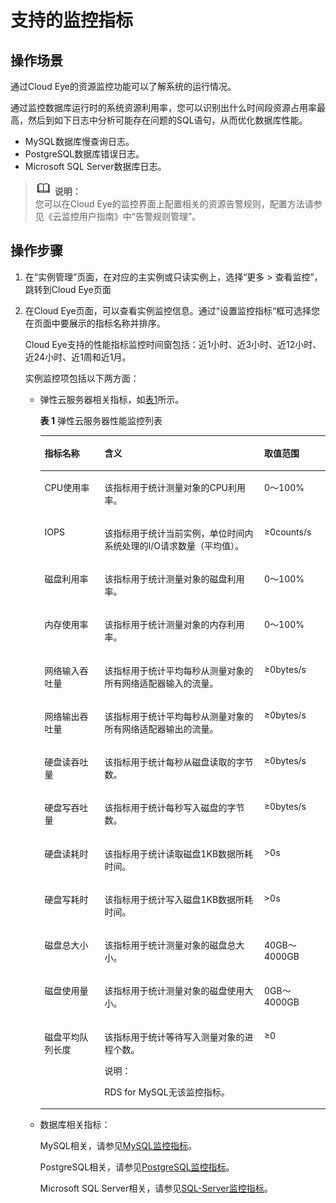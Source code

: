 # 支持的监控指标<a name="TOPIC_0142028555"></a>

## 操作场景<a name="section48273313131053"></a>

通过Cloud Eye的资源监控功能可以了解系统的运行情况。

通过监控数据库运行时的系统资源利用率，您可以识别出什么时间段资源占用率最高，然后到如下日志中分析可能存在问题的SQL语句，从而优化数据库性能。

-   MySQL数据库慢查询日志。
-   PostgreSQL数据库错误日志。
-   Microsoft SQL Server数据库日志。

>![](public_sys-resources/icon-note.gif) **说明：**   
>您可以在Cloud Eye的监控界面上配置相关的资源告警规则，配置方法请参见《云监控用户指南》中“告警规则管理”。  

## 操作步骤<a name="s1feb2fcf34ab4e88a61a1597e2ec8f06"></a>

1.  在“实例管理”页面，在对应的主实例或只读实例上，选择“更多 \> 查看监控”，跳转到Cloud Eye页面
2.  在Cloud Eye页面，可以查看实例监控信息。通过“设置监控指标“框可选择您在页面中要展示的指标名称并排序。

    Cloud Eye支持的性能指标监控时间窗包括：近1小时、近3小时、近12小时、近24小时、近1周和近1月。

    实例监控项包括以下两方面：

    -   弹性云服务器相关指标，如[表1](#table2501556415126)所示。

        **表 1**  弹性云服务器性能监控列表

        <a name="table2501556415126"></a>
        <table><thead align="left"><tr id="row1227696315126"><th class="cellrowborder" valign="top" width="21%" id="mcps1.2.4.1.1"><p id="p5084337715126"><a name="p5084337715126"></a><a name="p5084337715126"></a>指标名称</p>
        </th>
        <th class="cellrowborder" valign="top" width="56.00000000000001%" id="mcps1.2.4.1.2"><p id="p2467289315126"><a name="p2467289315126"></a><a name="p2467289315126"></a>含义</p>
        </th>
        <th class="cellrowborder" valign="top" width="23%" id="mcps1.2.4.1.3"><p id="p5234735015126"><a name="p5234735015126"></a><a name="p5234735015126"></a>取值范围</p>
        </th>
        </tr>
        </thead>
        <tbody><tr id="row5692358915126"><td class="cellrowborder" valign="top" width="21%" headers="mcps1.2.4.1.1 "><p id="p5490996515126"><a name="p5490996515126"></a><a name="p5490996515126"></a>CPU使用率</p>
        </td>
        <td class="cellrowborder" valign="top" width="56.00000000000001%" headers="mcps1.2.4.1.2 "><p id="p1852217115126"><a name="p1852217115126"></a><a name="p1852217115126"></a>该指标用于统计测量对象的CPU利用率。</p>
        </td>
        <td class="cellrowborder" valign="top" width="23%" headers="mcps1.2.4.1.3 "><p id="p2390088615126"><a name="p2390088615126"></a><a name="p2390088615126"></a>0～100%</p>
        </td>
        </tr>
        <tr id="row21596471996"><td class="cellrowborder" valign="top" width="21%" headers="mcps1.2.4.1.1 "><p id="p36363015126"><a name="p36363015126"></a><a name="p36363015126"></a>IOPS</p>
        </td>
        <td class="cellrowborder" valign="top" width="56.00000000000001%" headers="mcps1.2.4.1.2 "><p id="p2945410815126"><a name="p2945410815126"></a><a name="p2945410815126"></a>该指标用于统计当前实例，单位时间内系统处理的I/O请求数量（平均值）。</p>
        </td>
        <td class="cellrowborder" valign="top" width="23%" headers="mcps1.2.4.1.3 "><p id="p3697255815126"><a name="p3697255815126"></a><a name="p3697255815126"></a>≥0counts/s</p>
        </td>
        </tr>
        <tr id="row1323713512918"><td class="cellrowborder" valign="top" width="21%" headers="mcps1.2.4.1.1 "><p id="p3318453015126"><a name="p3318453015126"></a><a name="p3318453015126"></a>磁盘利用率</p>
        </td>
        <td class="cellrowborder" valign="top" width="56.00000000000001%" headers="mcps1.2.4.1.2 "><p id="p359239415126"><a name="p359239415126"></a><a name="p359239415126"></a>该指标用于统计测量对象的磁盘利用率。</p>
        </td>
        <td class="cellrowborder" valign="top" width="23%" headers="mcps1.2.4.1.3 "><p id="p2254847415126"><a name="p2254847415126"></a><a name="p2254847415126"></a>0～100%</p>
        </td>
        </tr>
        <tr id="row1495348415126"><td class="cellrowborder" valign="top" width="21%" headers="mcps1.2.4.1.1 "><p id="p4255025615126"><a name="p4255025615126"></a><a name="p4255025615126"></a>内存使用率</p>
        </td>
        <td class="cellrowborder" valign="top" width="56.00000000000001%" headers="mcps1.2.4.1.2 "><p id="p2401868115126"><a name="p2401868115126"></a><a name="p2401868115126"></a>该指标用于统计测量对象的内存利用率。</p>
        </td>
        <td class="cellrowborder" valign="top" width="23%" headers="mcps1.2.4.1.3 "><p id="p6646497015126"><a name="p6646497015126"></a><a name="p6646497015126"></a>0～100%</p>
        </td>
        </tr>
        <tr id="row1515911115126"><td class="cellrowborder" valign="top" width="21%" headers="mcps1.2.4.1.1 "><p id="p4234088815126"><a name="p4234088815126"></a><a name="p4234088815126"></a>网络输入吞吐量</p>
        </td>
        <td class="cellrowborder" valign="top" width="56.00000000000001%" headers="mcps1.2.4.1.2 "><p id="p62108092162725"><a name="p62108092162725"></a><a name="p62108092162725"></a>该指标用于统计平均每秒从测量对象的所有网络适配器输入的流量。</p>
        </td>
        <td class="cellrowborder" valign="top" width="23%" headers="mcps1.2.4.1.3 "><p id="p3498433815126"><a name="p3498433815126"></a><a name="p3498433815126"></a>≥0bytes/s</p>
        </td>
        </tr>
        <tr id="row368717015126"><td class="cellrowborder" valign="top" width="21%" headers="mcps1.2.4.1.1 "><p id="p221427715126"><a name="p221427715126"></a><a name="p221427715126"></a>网络输出吞吐量</p>
        </td>
        <td class="cellrowborder" valign="top" width="56.00000000000001%" headers="mcps1.2.4.1.2 "><p id="p4513871415126"><a name="p4513871415126"></a><a name="p4513871415126"></a>该指标用于统计平均每秒从测量对象的所有网络适配器输出的流量。</p>
        </td>
        <td class="cellrowborder" valign="top" width="23%" headers="mcps1.2.4.1.3 "><p id="p3235719515126"><a name="p3235719515126"></a><a name="p3235719515126"></a>≥0bytes/s</p>
        </td>
        </tr>
        <tr id="row1357144291416"><td class="cellrowborder" valign="top" width="21%" headers="mcps1.2.4.1.1 "><p id="p59436423162135"><a name="p59436423162135"></a><a name="p59436423162135"></a>硬盘读吞吐量</p>
        </td>
        <td class="cellrowborder" valign="top" width="56.00000000000001%" headers="mcps1.2.4.1.2 "><p id="p49620984162135"><a name="p49620984162135"></a><a name="p49620984162135"></a>该指标用于统计每秒从磁盘读取的字节数。</p>
        </td>
        <td class="cellrowborder" valign="top" width="23%" headers="mcps1.2.4.1.3 "><p id="p59876806162135"><a name="p59876806162135"></a><a name="p59876806162135"></a>≥0bytes/s</p>
        </td>
        </tr>
        <tr id="row103958469147"><td class="cellrowborder" valign="top" width="21%" headers="mcps1.2.4.1.1 "><p id="p63245844162132"><a name="p63245844162132"></a><a name="p63245844162132"></a>硬盘写吞吐量</p>
        </td>
        <td class="cellrowborder" valign="top" width="56.00000000000001%" headers="mcps1.2.4.1.2 "><p id="p22639760162132"><a name="p22639760162132"></a><a name="p22639760162132"></a>该指标用于统计每秒写入磁盘的字节数。</p>
        </td>
        <td class="cellrowborder" valign="top" width="23%" headers="mcps1.2.4.1.3 "><p id="p21881305162132"><a name="p21881305162132"></a><a name="p21881305162132"></a>≥0bytes/s</p>
        </td>
        </tr>
        <tr id="row1144519401149"><td class="cellrowborder" valign="top" width="21%" headers="mcps1.2.4.1.1 "><p id="p52754676162127"><a name="p52754676162127"></a><a name="p52754676162127"></a>硬盘读耗时</p>
        </td>
        <td class="cellrowborder" valign="top" width="56.00000000000001%" headers="mcps1.2.4.1.2 "><p id="p45270338162127"><a name="p45270338162127"></a><a name="p45270338162127"></a>该指标用于统计读取磁盘1KB数据所耗时间。</p>
        </td>
        <td class="cellrowborder" valign="top" width="23%" headers="mcps1.2.4.1.3 "><p id="p43018728162127"><a name="p43018728162127"></a><a name="p43018728162127"></a>&gt;0s</p>
        </td>
        </tr>
        <tr id="row1842903718149"><td class="cellrowborder" valign="top" width="21%" headers="mcps1.2.4.1.1 "><p id="p50241145162111"><a name="p50241145162111"></a><a name="p50241145162111"></a>硬盘写耗时</p>
        </td>
        <td class="cellrowborder" valign="top" width="56.00000000000001%" headers="mcps1.2.4.1.2 "><p id="p43000972162111"><a name="p43000972162111"></a><a name="p43000972162111"></a>该指标用于统计写入磁盘1KB数据所耗时间。</p>
        </td>
        <td class="cellrowborder" valign="top" width="23%" headers="mcps1.2.4.1.3 "><p id="p60526687162111"><a name="p60526687162111"></a><a name="p60526687162111"></a>&gt;0s</p>
        </td>
        </tr>
        <tr id="row45617812162113"><td class="cellrowborder" valign="top" width="21%" headers="mcps1.2.4.1.1 "><p id="p4055305162113"><a name="p4055305162113"></a><a name="p4055305162113"></a>磁盘总大小</p>
        </td>
        <td class="cellrowborder" valign="top" width="56.00000000000001%" headers="mcps1.2.4.1.2 "><p id="p60044274162113"><a name="p60044274162113"></a><a name="p60044274162113"></a>该指标用于统计测量对象的磁盘总大小。</p>
        </td>
        <td class="cellrowborder" valign="top" width="23%" headers="mcps1.2.4.1.3 "><p id="p31748024162113"><a name="p31748024162113"></a><a name="p31748024162113"></a>40GB～4000GB</p>
        </td>
        </tr>
        <tr id="row18847359162111"><td class="cellrowborder" valign="top" width="21%" headers="mcps1.2.4.1.1 "><p id="p38243505162117"><a name="p38243505162117"></a><a name="p38243505162117"></a>磁盘使用量</p>
        </td>
        <td class="cellrowborder" valign="top" width="56.00000000000001%" headers="mcps1.2.4.1.2 "><p id="p10716207162117"><a name="p10716207162117"></a><a name="p10716207162117"></a>该指标用于统计测量对象的磁盘使用大小。</p>
        </td>
        <td class="cellrowborder" valign="top" width="23%" headers="mcps1.2.4.1.3 "><p id="p62706478162117"><a name="p62706478162117"></a><a name="p62706478162117"></a>0GB～4000GB</p>
        </td>
        </tr>
        <tr id="row1111897216238"><td class="cellrowborder" valign="top" width="21%" headers="mcps1.2.4.1.1 "><p id="p2822150916238"><a name="p2822150916238"></a><a name="p2822150916238"></a>磁盘平均队列长度</p>
        </td>
        <td class="cellrowborder" valign="top" width="56.00000000000001%" headers="mcps1.2.4.1.2 "><p id="p424085416238"><a name="p424085416238"></a><a name="p424085416238"></a>该指标用于统计等待写入测量对象的进程个数。</p>
        <div class="note" id="note12910115610166"><a name="note12910115610166"></a><a name="note12910115610166"></a><span class="notetitle"> 说明： </span><div class="notebody"><p id="p139101567163"><a name="p139101567163"></a><a name="p139101567163"></a>RDS for MySQL无该监控指标。</p>
        </div></div>
        </td>
        <td class="cellrowborder" valign="top" width="23%" headers="mcps1.2.4.1.3 "><p id="p796488816238"><a name="p796488816238"></a><a name="p796488816238"></a>≥0</p>
        </td>
        </tr>
        </tbody>
        </table>

    -   数据库相关指标：

        MySQL相关，请参见[MySQL监控指标](MySQL监控指标.md)。

        PostgreSQL相关，请参见[PostgreSQL监控指标](PostgreSQL监控指标.md)。

        Microsoft SQL Server相关，请参见[SQL-Server监控指标](SQL-Server监控指标.md)。



